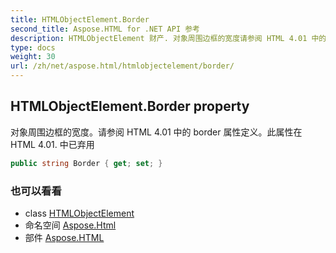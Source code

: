 ```yaml
---
title: HTMLObjectElement.Border
second_title: Aspose.HTML for .NET API 参考
description: HTMLObjectElement 财产. 对象周围边框的宽度请参阅 HTML 4.01 中的 border 属性定义此属性在 HTML 4.01. 中已弃用
type: docs
weight: 30
url: /zh/net/aspose.html/htmlobjectelement/border/
---
```

## HTMLObjectElement.Border property

对象周围边框的宽度。请参阅 HTML 4.01 中的 border 属性定义。此属性在 HTML 4.01. 中已弃用

```csharp
public string Border { get; set; }
```

### 也可以看看

* class [HTMLObjectElement](../)
* 命名空间 [Aspose.Html](../../htmlobjectelement/)
* 部件 [Aspose.HTML](../../../)


